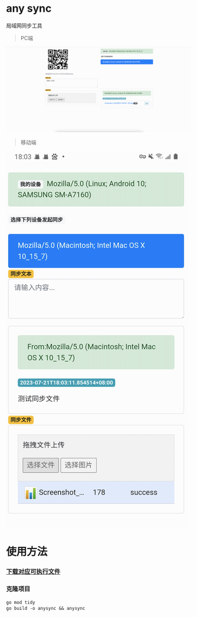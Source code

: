 # any sync

局域网同步工具

> PC端

![screen](/doc/pc.png)

> 移动端

![screen](/doc/phone.png)


# 使用方法

### [下载对应可执行文件](/releases)

### 克隆项目
```shell
go mod tidy
go build -o anysync && anysync
```